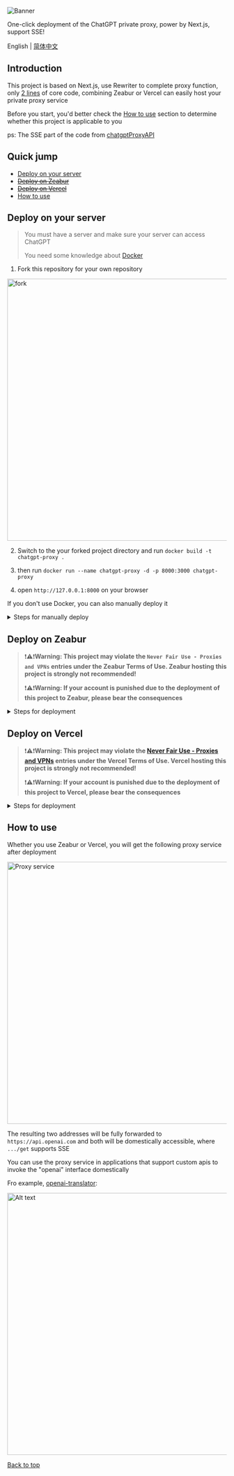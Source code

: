 ![Banner](./public/chatgpt-proxy-banner.png)

One-click deployment of the ChatGPT private proxy, power by Next.js, support SSE!

English | [简体中文](./README-CN.md)

## Introduction

This project is based on Next.js, use Rewriter to complete proxy function, only [2 lines](https://github.com/imyuanx/chatgpt-proxy/blob/main/next.config.js#L7-L8) of core code, combining Zeabur or Vercel can easily host your private proxy service

Before you start, you'd better check the [How to use](#how-to-use) section to determine whether this project is applicable to you

ps: The SSE part of the code from [chatgptProxyAPI](https://github.com/x-dr/chatgptProxyAPI)

## Quick jump

- [Deploy on your server](#deploy-on-your-server)
- ~~[Deploy on Zeabur](#deploy-on-zeabur)~~
- ~~[Deploy on Vercel](#deploy-on-vercel)~~
- [How to use](#how-to-use)

## Deploy on your server

> You must have a server and make sure your server can access ChatGPT
>
> You need some knowledge about [Docker](https://www.docker.com/)

1. Fork this repository for your own repository

<img width="600" src="public/frok.png" alt="fork" />

2. Switch to the your forked project directory and run `docker build -t chatgpt-proxy .`

3. then run `docker run --name chatgpt-proxy -d -p 8000:3000 chatgpt-proxy`

4. open `http://127.0.0.1:8000` on your browser

If you don't use Docker, you can also manually deploy it

<details>
<summary>Steps for manually deploy</summary>

> Your nodejs version needs to be greater than or equal to 14

#### 1. Pull this repo to the local

```bash
$ git pull https://github.com/imyuanx/chatgpt-proxy
$ cd chatgpt-proxy
```

#### 2. Installations

```bash
$ pnpm install
```

#### 3. Build

```bash
$ pnpm build
```

#### 4. Running Services

```bash
$ pnpm start
```

</details>

## Deploy on Zeabur

> ❗️⚠️❗️**Warning: This project may violate the `Never Fair Use - Proxies and VPNs` entries under the Zeabur Terms of Use. Zeabur hosting this project is strongly not recommended!**
>
> ❗️⚠️❗️**Warning: If your account is punished due to the deployment of this project to Zeabur, please bear the consequences**

<details>
<summary>Steps for deployment</summary>

> ❗️⚠️❗️**Assuming that you have completely read the warning information and understand the possible risks and consequences, you can still continue to complete the deployment**

Specific operations are as follows

1. Fork this repository for your own repository

<img width="600" src="public/frok.png" alt="fork" />

2. Add a new service on [Zeabur](https://zeabur.com) console

<img width="600" src="public/zeabur.png" alt="step 1"/>

3. Add service and deploy from source code

<img width="600" src="public/zeabur-1.png" alt="step 2"/>

<img width="600" src="public/zeabur-1-1.png" alt="step 2-1"/>

4. Select your forked repo

<img width="600" src="public/zeabur-2.png" alt="step 3"/>

5. Select main and deploy

<img width="600" src="public/zeabur-3.png" alt="step 4"/>

6. After the deployment is successful, Generate the domain name.

<img width="600" src="public/zeabur-4.png" alt="step 5"/>

7. Finally get your service

<img width="600" src="public/zeabur-5.png" alt="step 6"/>
</details>

## Deploy on Vercel

> ❗️⚠️❗️**Warning: This project may violate the [Never Fair Use - Proxies and VPNs](https://vercel.com/docs/concepts/limits/fair-use-policy#never-fair-use) entries under the Vercel Terms of Use. Vercel hosting this project is strongly not recommended!**
>
> ❗️⚠️❗️**Warning: If your account is punished due to the deployment of this project to Vercel, please bear the consequences**

<details>

<summary>Steps for deployment</summary>

> ❗️⚠️❗️**Assuming that you have completely read the warning information and understand the possible risks and consequences, you can still continue to complete the deployment**

If you use Vercel deploy services, you must [custom domain name](https://vercel.com/docs/concepts/get-started/assign-domain), beacuse the [custom domain name](https://vercel.com/docs/concepts/get-started/assign-domain) is not affected by the GFW, Specific operations are as follows

<a href="https://vercel.com/import/project?template=https://github.com/imyuanx/chatgpt-proxy" target="_blank" rel="noopener noreferrer"><img src="https://vercel.com/button" alt="Deploy to Vercel"></a>

1. Click the deploy button at the top

<img width="600" src="public/vercel.png" alt="One-click deploy"/>

2. After deployment, the repository will be forked automatically for you, entering a custom repository name in the input field

<img width="600" src="public/vercel-deploy.png" alt="Deploy"/>

3. After successful deployment, get your service

<img width="600" src="public/vercel-success.png" alt="Alt text"/>

4. You must add a custom domain name for your service, otherwise you will not be able to access your service in the country

<img width="600" src="public/vercel-domain.png" alt="Domain"/>
</details>

## How to use

Whether you use Zeabur or Vercel, you will get the following proxy service after deployment

<img width="600" src="public/proxy.png" alt="Proxy service"/>

The resulting two addresses will be fully forwarded to `https://api.openai.com` and both will be domestically accessible, where `.../get` supports SSE

You can use the proxy service in applications that support custom apis to invoke the "openai" interface domestically

Fro example, [openai-translator](https://github.com/yetone/openai-translator):

<img width="600" src="public/openai-translator.png" alt="Alt text"/>

[Back to top](#introduction)
